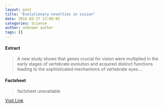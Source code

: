 ```yaml
---
layout: post
title: "Evolutionary novelties in vision"
date: 2015-03-27 13:09:02
categories: Science
author: unknown author
tags: []
---
```



#### Extract
>A new study shows that genes crucial for vision were multiplied in the early stages of vertebrate evolution and acquired distinct functions leading to the sophisticated mechanisms of vertebrate eyes....

#### Factsheet
>factsheet unavailable

[Visit Link](http://feeds.sciencedaily.com/~r/sciencedaily/~3/5kAdGZCUjFE/150327090902.htm)


